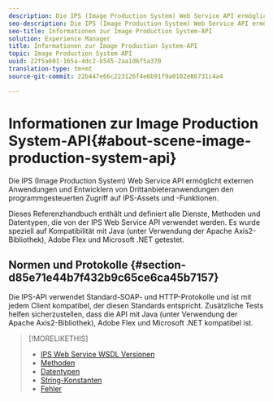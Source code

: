 ```yaml
---
description: Die IPS (Image Production System) Web Service API ermöglicht externen Anwendungen und Entwicklern von Drittanbieteranwendungen den programmgesteuerten Zugriff auf IPS-Assets und -Funktionen.
seo-description: Die IPS (Image Production System) Web Service API ermöglicht externen Anwendungen und Entwicklern von Drittanbieteranwendungen den programmgesteuerten Zugriff auf IPS-Assets und -Funktionen.
seo-title: Informationen zur Image Production System-API
solution: Experience Manager
title: Informationen zur Image Production System-API
topic: Image Production System API
uuid: 22f5a601-165a-4dc2-b545-2aa1d6f5a370
translation-type: tm+mt
source-git-commit: 22b447e66c223126f4e6b91f9a0102e86731c4a4

---
```



# Informationen zur Image Production System-API{#about-scene-image-production-system-api}

Die IPS (Image Production System) Web Service API ermöglicht externen Anwendungen und Entwicklern von Drittanbieteranwendungen den programmgesteuerten Zugriff auf IPS-Assets und -Funktionen.

Dieses Referenzhandbuch enthält und definiert alle Dienste, Methoden und Datentypen, die von der IPS Web Service API verwendet werden. Es wurde speziell auf Kompatibilität mit Java (unter Verwendung der Apache Axis2-Bibliothek), Adobe Flex und Microsoft .NET getestet.

## Normen und Protokolle {#section-d85e71e44b7f432b9c65ce6ca45b7157}

Die IPS-API verwendet Standard-SOAP- und HTTP-Protokolle und ist mit jedem Client kompatibel, der diesen Standards entspricht. Zusätzliche Tests helfen sicherzustellen, dass die API mit Java (unter Verwendung der Apache Axis2-Bibliothek), Adobe Flex und Microsoft .NET kompatibel ist.

>[!MORELIKETHIS]
>
>* [IPS Web Service WSDL Versionen](c-wsdl-versions.md#concept-aff3e13f3b59486882260b5f2e962226)
>* [Methoden](operations/c-operations-intro/c-methods/c-methods.md)
>* [Datentypen](types/c-data-types/c-data-types.md#concept-dcf2ce73ff334e22bc4c634e3a0a50a6)
>* [String-Konstanten](string-constants/c-string-constants/c-string-constants.md)
>* [Fehler](faults/c-faults/c-faults.md#concept-28c5e495f39443ecab05384d8cf8ab6b)

